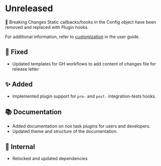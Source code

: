 # Unreleased

🚨 Breaking Changes
Static callbacks/hooks in the Config object have been removed and replaced with Plugin hooks.

For additional information, refer to [customization](../user_guide/customization.rst) in the user guide.
## 🐞 Fixed
* Updated templates for GH workflows to add content of changes file for release letter

## ✨ Added
* Implemented plugin support for `pre-` and `post-` integration-tests hooks.

## 📚 Documentation
* Added documentation on nox task plugins for users and developers.
* Updated theme and structure of the documentation.

## 🔩 Internal
* Relocked and updated dependencies

